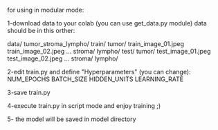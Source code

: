 for using in modular mode:

1-download data to your colab (you can use get_data.py module)
data should be in this orther:

data/
  tumor_stroma_lympho/
    train/
      tumor/
        train_image_01.jpeg
        train_image_02.jpeg
        ...
      stroma/
      lympho/
    test/
      tumor/
        test_image_01.jpeg
        test_image_02.jpeg
        ...
      stroma/
      lympho/
      
2-edit train.py and define "Hyperparameters" (you can change):
NUM_EPOCHS 
BATCH_SIZE 
HIDDEN_UNITS
LEARNING_RATE

3-save train.py

4-execute train.py in script mode and enjoy training ;)

5- the model will be saved in model directory
